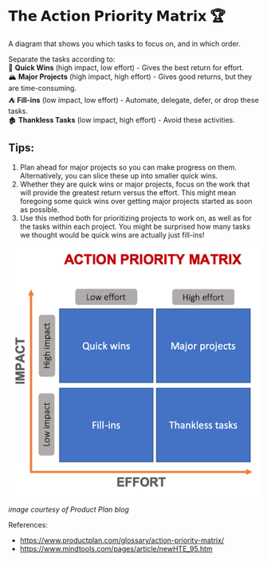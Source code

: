 # 𝗧𝗵𝗲 𝗔𝗰𝘁𝗶𝗼𝗻 𝗣𝗿𝗶𝗼𝗿𝗶𝘁𝘆 𝗠𝗮𝘁𝗿𝗶𝘅 🏆
A diagram that shows you which tasks to focus on, and in which order.

Separate the tasks according to:  
🏰 **Quick Wins** (high impact, low effort) - Gives the best return for effort.  
🏔️ **Major Projects** (high impact, high effort) - Gives good returns, but they are time-consuming.  
⛺ **Fill-ins** (low impact, low effort) - Automate, delegate, defer, or drop these tasks.  
🏚️ **Thankless Tasks** (low impact, high effort) - Avoid these activities.  

## Tips:
1. Plan ahead for major projects so you can make progress on them. Alternatively, you can slice these up into smaller quick wins.
2. Whether they are quick wins or major projects, focus on the work that will provide the greatest return versus the effort. This might mean foregoing some quick wins over getting major projects started as soon as possible.
3. Use this method both for prioritizing projects to work on, as well as for the tasks within each project. You might be surprised how many tasks we thought would be quick wins are actually just fill-ins!

[![](action-priority-matrix-1.png)](https://www.productplan.com/glossary/action-priority-matrix/)

*image courtesy of Product Plan blog*

References:
- https://www.productplan.com/glossary/action-priority-matrix/
- https://www.mindtools.com/pages/article/newHTE_95.htm